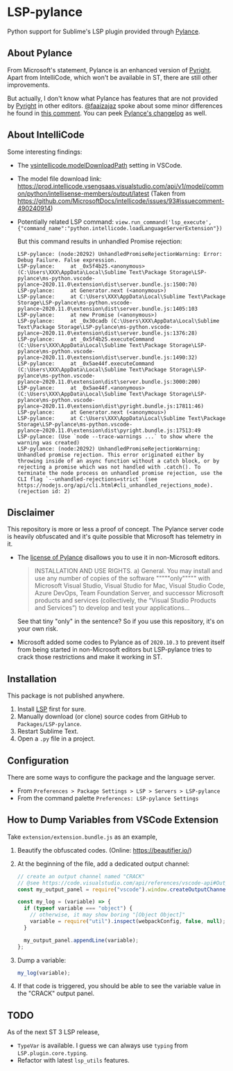 # LSP-pylance

Python support for Sublime's LSP plugin provided through [Pylance](https://marketplace.visualstudio.com/items?itemName=ms-python.vscode-pylance).

## About Pylance

From Microsoft's statement, Pylance is an enhanced version of [Pyright](https://github.com/microsoft/pyright).
Apart from IntelliCode, which won't be available in ST, there are still other improvements.

But actually, I don't know what Pylance has features that are not provided by
[Pyright](https://github.com/microsoft/pyright) in other editors.
[@faaizajaz](https://github.com/faaizajaz) spoke about some minor differences he found in
[this comment](https://github.com/jfcherng-sublime/LSP-pylance/issues/2#issuecomment-716548465).
You can peek [Pylance's changelog](https://marketplace.visualstudio.com/items/ms-python.vscode-pylance/changelog) as well.

## About IntelliCode

Some interesting findings:

- The [vsintellicode.modelDownloadPath](https://github.com/MicrosoftDocs/intellicode/issues/231#issuecomment-708129568) setting in VSCode.
- The model file download link: https://prod.intellicode.vsengsaas.visualstudio.com/api/v1/model/common/python/intellisense-members/output/latest (Taken from https://github.com/MicrosoftDocs/intellicode/issues/93#issuecomment-490240914)
- Potentially related LSP command: `view.run_command('lsp_execute', {"command_name":"python.intellicode.loadLanguageServerExtension"})`

  But this command results in unhandled Promise rejection:

  ```text
  LSP-pylance: (node:20292) UnhandledPromiseRejectionWarning: Error: Debug Failure. False expression.
  LSP-pylance:     at _0x5f4b25.<anonymous> (C:\Users\XXX\AppData\Local\Sublime Text\Package Storage\LSP-pylance\ms-python.vscode-pylance~2020.11.0\extension\dist\server.bundle.js:1500:70)
  LSP-pylance:     at Generator.next (<anonymous>)
  LSP-pylance:     at C:\Users\XXX\AppData\Local\Sublime Text\Package Storage\LSP-pylance\ms-python.vscode-pylance~2020.11.0\extension\dist\server.bundle.js:1405:103
  LSP-pylance:     at new Promise (<anonymous>)
  LSP-pylance:     at _0x30cadb (C:\Users\XXX\AppData\Local\Sublime Text\Package Storage\LSP-pylance\ms-python.vscode-pylance~2020.11.0\extension\dist\server.bundle.js:1376:28)
  LSP-pylance:     at _0x5f4b25.executeCommand (C:\Users\XXX\AppData\Local\Sublime Text\Package Storage\LSP-pylance\ms-python.vscode-pylance~2020.11.0\extension\dist\server.bundle.js:1490:32)
  LSP-pylance:     at _0x5ae44f.executeCommand (C:\Users\XXX\AppData\Local\Sublime Text\Package Storage\LSP-pylance\ms-python.vscode-pylance~2020.11.0\extension\dist\server.bundle.js:3000:200)
  LSP-pylance:     at _0x5ae44f.<anonymous> (C:\Users\XXX\AppData\Local\Sublime Text\Package Storage\LSP-pylance\ms-python.vscode-pylance~2020.11.0\extension\dist\pyright.bundle.js:17811:46)
  LSP-pylance:     at Generator.next (<anonymous>)
  LSP-pylance:     at C:\Users\XXX\AppData\Local\Sublime Text\Package Storage\LSP-pylance\ms-python.vscode-pylance~2020.11.0\extension\dist\pyright.bundle.js:17513:49
  LSP-pylance: (Use `node --trace-warnings ...` to show where the warning was created)
  LSP-pylance: (node:20292) UnhandledPromiseRejectionWarning: Unhandled promise rejection. This error originated either by throwing inside of an async function without a catch block, or by rejecting a promise which was not handled with .catch(). To terminate the node process on unhandled promise rejection, use the CLI flag `--unhandled-rejections=strict` (see https://nodejs.org/api/cli.html#cli_unhandled_rejections_mode). (rejection id: 2)
  ```

## Disclaimer

This repository is more or less a proof of concept.
The Pylance server code is heavily obfuscated and it's quite possible that Microsoft has telemetry in it.

- The [license of Pylance](https://marketplace.visualstudio.com/items/ms-python.vscode-pylance/license)
  disallows you to use it in non-Microsoft editors.

  > INSTALLATION AND USE RIGHTS. a) General. You may install and use any number of copies of the software """""only""""" with Microsoft Visual Studio, Visual Studio for Mac, Visual Studio Code, Azure DevOps, Team Foundation Server, and successor Microsoft products and services (collectively, the “Visual Studio Products and Services”) to develop and test your applications...

  See that tiny "only" in the sentence? So if you use this repository, it's on your own risk.

- Microsoft added some codes to Pylance as of `2020.10.3` to prevent itself from being started in non-Microsoft editors
  but LSP-pylance tries to crack those restrictions and make it working in ST.

## Installation

This package is not published anywhere.

1. Install [LSP](https://packagecontrol.io/packages/LSP) first for sure.
1. Manually download (or clone) source codes from GitHub to `Packages/LSP-pylance`.
1. Restart Sublime Text.
1. Open a `.py` file in a project.

## Configuration

There are some ways to configure the package and the language server.

- From `Preferences > Package Settings > LSP > Servers > LSP-pylance`
- From the command palette `Preferences: LSP-pylance Settings`

## How to Dump Variables from VSCode Extension

Take `extension/extension.bundle.js` as an example,

1. Beautify the obfuscated codes. (Online: https://beautifier.io/)
1. At the beginning of the file, add a dedicated output channel:

   ```js
   // create an output channel named "CRACK"
   // @see https://code.visualstudio.com/api/references/vscode-api#OutputChannel
   const my_output_panel = require("vscode").window.createOutputChannel("CRACK");

   const my_log = (variable) => {
     if (typeof variable === "object") {
       // otherwise, it may show boring "[Object Object]"
       variable = require("util").inspect(webpackConfig, false, null);
     }

     my_output_panel.appendLine(variable);
   };
   ```

1. Dump a variable:

   ```js
   my_log(variable);
   ```

1. If that code is triggered, you should be able to see the variable value in the "CRACK" output panel.

## TODO

As of the next ST 3 LSP release,

- `TypeVar` is available. I guess we can always use `typing` from `LSP.plugin.core.typing`.
- Refactor with latest `lsp_utils` features.
